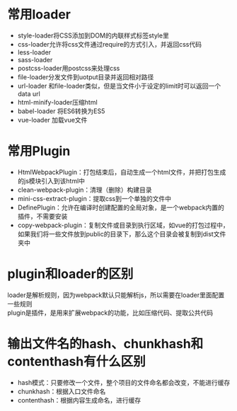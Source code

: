 # 常用loader
- style-loader将CSS添加到DOM的内联样式标签style里
- css-loader允许将css文件通过require的方式引入，并返回css代码
- less-loader
- sass-loader
- postcss-loader用postcss来处理css
- file-loader分发文件到uotput目录并返回相对路径
- url-loader 和file-loader类似，但是当文件小于设定的limit时可以返回一个data url
- html-minify-loader压缩html
- babel-loader 将ES6转换为ES5
- vue-loader 加载vue文件

# 常用Plugin
- HtmlWebpackPlugin：打包结束后，自动生成一个html文件，并把打包生成的js模块引入到该html中
- clean-webpack-plugin：清理（删除）构建目录
- mini-css-extract-plugin：提取css到一个单独的文件中
- DefinePlugin：允许在编译时创建配置的全局对象，是一个webpack内置的插件，不需要安装
- copy-webpack-plugin：复制文件或目录到执行区域，如vue的打包过程中，如果我们将一些文件放到public的目录下，那么这个目录会被复制到dist文件夹中

# plugin和loader的区别
loader是解析规则，因为webpack默认只能解析js，所以需要在loader里面配置一些规则  
plugin是插件，是用来扩展webpack的功能，比如压缩代码、提取公共代码

# 输出文件名的hash、chunkhash和contenthash有什么区别
- hash模式：只要修改一个文件，整个项目的文件命名都会改变，不能进行缓存
- chunkhash：根据入口文件命名
- contenthash：根据内容生成命名，进行缓存